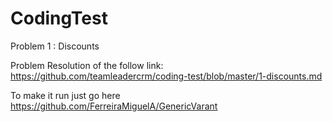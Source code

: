 # CodingTest
Problem 1 : Discounts

Problem Resolution of the follow link: https://github.com/teamleadercrm/coding-test/blob/master/1-discounts.md

To make it run just go here https://github.com/FerreiraMiguelA/GenericVarant

